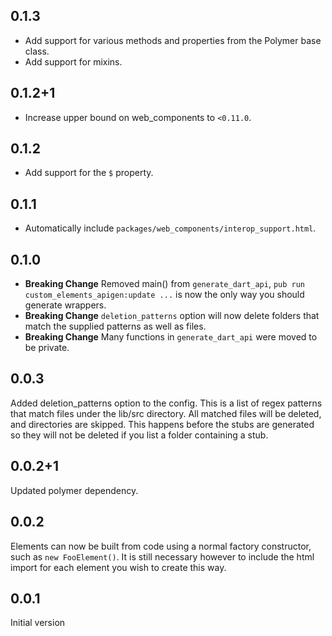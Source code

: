 ## 0.1.3
  * Add support for various methods and properties from the Polymer base class.
  * Add support for mixins.

## 0.1.2+1
  * Increase upper bound on web_components to `<0.11.0`.

## 0.1.2
  * Add support for the `$` property.

## 0.1.1
  * Automatically include `packages/web_components/interop_support.html`.

## 0.1.0

  * **Breaking Change** Removed main() from `generate_dart_api`, 
    `pub run custom_elements_apigen:update ...` is now the only way you should
    generate wrappers.
  * **Breaking Change** `deletion_patterns` option will now delete folders that
    match the supplied patterns as well as files.
  * **Breaking Change** Many functions in `generate_dart_api` were moved to be
    private.

## 0.0.3

Added deletion_patterns option to the config. This is a list of regex patterns
that match files under the lib/src directory. All matched files will be deleted,
and directories are skipped. This happens before the stubs are generated so they
will not be deleted if you list a folder containing a stub.

## 0.0.2+1

Updated polymer dependency.

## 0.0.2

Elements can now be built from code using a normal factory constructor, such as 
`new FooElement()`. It is still necessary however to include the html import for
each element you wish to create this way.

## 0.0.1

Initial version
